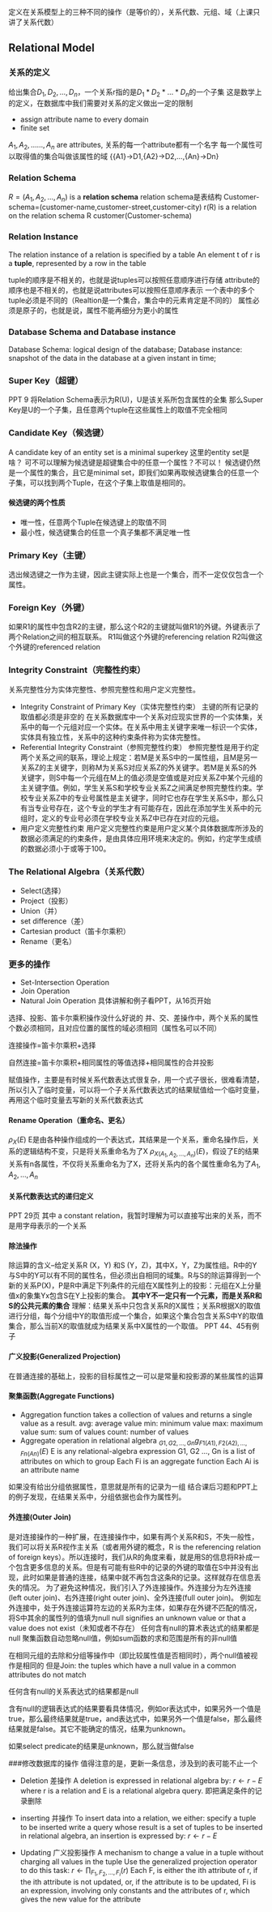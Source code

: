 定义在关系模型上的三种不同的操作（是等价的），关系代数、元组、域（上课只讲了关系代数）
## Relational Model
### 关系的定义
给出集合$D_1,D_2,…,D_n$，一个关系r指的是$D_1*D_2*…*D_n$的一个子集
这是数学上的定义，在数据库中我们需要对关系的定义做出一定的限制
- assign attribute name to every domain
- finite set

$A_1,A_2,……,A_n$ are attributes, 关系的每一个attribute都有一个名字
每一个属性可以取得值的集合叫做该属性的域
{{A1}->D1,{A2}->D2,…,{An}->Dn}
### Relation Schema
$R=(A_1,A_2,…,A_n)$ is a **relation schema**
relation schema是表结构
    Customer-schema=(customer-name,customer-street,customer-city)
r(R) is a relation on the relation schema R
    customer(Customer-schema)

### Relation Instance
The relation instance of a relation is specified by a table
An element t of r is a **tuple**, represented by a row in the table

tuple的顺序是不相关的，也就是说tuples可以按照任意顺序进行存储
attribute的顺序也是不相关的，也就是说attributes可以按照任意顺序表示
一个表中的多个tuple必须是不同的（Realtion是一个集合，集合中的元素肯定是不同的）
属性必须是原子的，也就是说，属性不能再细分为更小的属性

### Database Schema and Database instance
Database Schema: logical design of the database;
Database instance: snapshot of the data in the database at a given instant in time;

### Super Key（超键）
PPT 9
将Relation Schema表示为R(U)，U是该关系所包含属性的全集
那么Super Key是U的一个子集，且任意两个tuple在这些属性上的取值不完全相同

### Candidate Key（候选键）
A candidate key of an entity set is a minimal superkey
这里的entity set是啥？
可不可以理解为候选键是超键集合中的任意一个属性？不可以！
候选键仍然是一个属性的集合，且它是minimal set，即我们如果再取候选键集合的任意一个子集，可以找到两个Tuple，在这个子集上取值是相同的。
#### 候选键的两个性质
- 唯一性，任意两个Tuple在候选键上的取值不同
- 最小性，候选键集合的任意一个真子集都不满足唯一性

### Primary Key（主键）
选出候选键之一作为主键，因此主键实际上也是一个集合，而不一定仅仅包含一个属性。

### Foreign Key（外键）
如果R1的属性中包含R2的主键，那么这个R2的主键就叫做R1的外键。外键表示了两个Relation之间的相互联系。
R1叫做这个外键的referencing relation
R2叫做这个外键的referenced relation

### Integrity Constraint（完整性约束）
关系完整性分为实体完整性、参照完整性和用户定义完整性。

- Integrity Constraint of Primary Key（实体完整性约束）
    主键的所有记录的取值都必须是非空的
    在关系数据库中一个关系对应现实世界的一个实体集，关系中的每一个元组对应一个实体。在关系中用主关键字来唯一标识一个实体，实体具有独立性，关系中的这种约束条件称为实体完整性。
- Referential Integrity Constraint（参照完整性约束）
    参照完整性是用于约定两个关系之间的联系，理论上规定：若M是关系S中的一属性组，且M是另一关系Z的主关键字，则称M为关系S对应关系Z的外关键字。若M是关系S的外关键字，则S中每一个元组在M上的值必须是空值或是对应关系Z中某个元组的主关键字值。例如，学生关系S和学校专业关系Z之间满足参照完整性约束。学校专业关系Z中的专业号属性是主关键字，同时它也存在学生关系S中，那么只有当专业号存在，这个专业的学生才有可能存在，因此在添加学生关系中的元组时，定义的专业号必须在学校专业关系Z中已存在对应的元组。
- 用户定义完整性约束
    用户定义完整性约束是用户定义某个具体数据库所涉及的数据必须满足的约束条件，是由具体应用环境来决定的。例如，约定学生成绩的数据必须小于或等于100。 

### The Relational Algebra（关系代数）
- Select(选择）
- Project（投影）
- Union（并）
- set difference（差）
- Cartesian product（笛卡尔乘积）
- Rename（更名）
### 更多的操作
- Set-Intersection Operation
- Join Operation
- Natural Join Operation
具体讲解和例子看PPT，从16页开始

选择、投影、笛卡尔乘积操作没什么好说的
并、交、差操作中，两个关系的属性个数必须相同，且对应位置的属性的域必须相同（属性名可以不同）

连接操作=笛卡尔乘积+选择

自然连接=笛卡尔乘积+相同属性的等值选择+相同属性的合并投影

赋值操作，主要是有时候关系代数表达式很复杂，用一个式子很长，很难看清楚，所以引入了临时变量，可以将一个子关系代数表达式的结果赋值给一个临时变量，再用这个临时变量去写新的关系代数表达式

#### Rename Operation（重命名、更名）
$\rho_X(E)$ E是由各种操作组成的一个表达式，其结果是一个关系，重命名操作后，关系的逻辑结构不变，只是将关系重命名为了X
$\rho_{X(A_1,A_2,…,A_n)}(E)$，假设了E的结果关系有n各属性，不仅将关系重命名为了X，还将关系内的各个属性重命名为了$A_1,A_2,…,A_n$

#### 关系代数表达式的递归定义
PPT 29页
其中 a constant relation，我暂时理解为可以直接写出来的关系，而不是用字母表示的一个关系

#### 除法操作
除运算的含义–给定关系R (X，Y) 和S (Y，Z)，其中X，Y，Z为属性组。R中的Y与S中的Y可以有不同的属性名，但必须出自相同的域集。R与S的除运算得到一个新的关系P(X)，P是R中满足下列条件的元组在X属性列上的投影：元组在X上分量值x的象集Yx包含S在Y上投影的集合。
**其中Y不一定只有一个元素，而是关系R和S的公共元素的集合**
理解：结果关系中只包含关系R的X属性；关系R根据X的取值进行分组，每个分组中Y的取值形成一个集合，如果这个集合包含关系S中Y的取值集合，那么当前X的取值就成为结果关系中X属性的一个取值。
PPT 44、45有例子

#### 广义投影(Generalized Projection)
在普通连接的基础上，投影的目标属性之一可以是常量和投影源的某些属性的运算

#### 聚集函数(Aggregate Functions)
- Aggregation function takes a collection of values and returns a single value as a result.
	avg:  average value
    min:  minimum value
    max:  maximum value
    sum:  sum of values
    count:  number of values
- Aggregate operation in relational algebra 
	$_{G1, G2, …, Gn} g _{F1(A1), F2( A2),…, Fn( An)}(E)$
    E is any relational-algebra expression
    G1, G2 …, Gn is a list of attributes on which to group
    Each Fi is an aggregate function
    Each Ai is an attribute name

如果没有给出分组依据属性，意思就是所有的记录为一组
结合课后习题和PPT上的例子发现，在结果关系中，分组依据也会作为属性列。

#### 外连接(Outer Join)
是对连接操作的一种扩展，在连接操作中，如果有两个关系R和S，不失一般性，我们可以将关系R视作主关系（或者用外键的概念，R is the referencing relation of foreign keys）。所以连接时，我们从R的角度来看，就是用S的信息将R补成一个包含更多信息的关系。但是有可能有些R中的记录的外键的取值在S中并没有出现，此时如果是普通的连接，结果中就不再包含这条R的记录。这样就存在信息丢失的情况。
为了避免这种情况，我们引入了外连接操作。外连接分为左外连接(left outer join)、右外连接(right outer join)、全外连接(full outer join)。
例如左外连接中，处于外连接运算符左边的关系R为主体，如果存在外键不匹配的情况，将S中其余的属性列的值填为null
null signifies an unknown value or that a value does not exist（未知或者不存在）
任何含有null的算术表达式的结果都是null
聚集函数自动忽略null值，例如sum函数的求和范围是所有的非null值

在相同元组的去除和分组等操作中（即比较属性值是否相同时），两个null值被视作是相同的
但是Join: the tuples  which have a null value in a common attributes do not match

任何含有null的关系表达式的结果都是null

含有null的逻辑表达式的结果要看具体情况，例如or表达式中，如果另外一个值是true，那么最终结果就是true，and表达式中，如果另外一个值是false，那么最终结果就是false。其它不能确定的情况，结果为unknown。

如果select predicate的结果是unknown，那么就当做false

###修改数据库的操作
值得注意的是，更新一条信息，涉及到的表可能不止一个
- Deletion
差操作
A deletion is expressed in relational algebra by:
	$r ← r-E$
	where r is a relation and E is a relational algebra query.
    即把满足条件的记录删除

- inserting
并操作
To insert data into a relation, we either:
    specify a tuple to be inserted
    write a query whose result is a set of tuples to be inserted
    in relational algebra, an insertion is expressed by:
    $r←r-E$			          
- Updating
广义投影操作
A mechanism to change a value in a tuple without charging all values in the tuple
    Use the generalized projection operator to do this task:
        $r←\prod_{F_1,F_2,…,F_i}(r)$
    Each F, is either the ith attribute of r, if the ith attribute is not updated, or, if the attribute is to be updated, Fi  is an expression, involving only constants and the attributes of r, which gives the new value for the attribute



